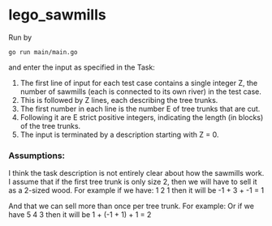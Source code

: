 # lego_sawmills


Run by 

```
go run main/main.go
```
and enter the input as specified in the Task:

1. The first line of input for each test case contains a single integer Z, the number of sawmills (each is
connected to its own river) in the test case.
2. This is followed by Z lines, each describing the tree trunks.
3. The first number in each line is the number E of tree trunks that are cut.
4. Following it are E strict positive integers, indicating the length (in blocks) of the tree trunks.
5. The input is terminated by a description starting with Z = 0.


### Assumptions:

I think the task description is not entirely clear about how the sawmills work. 
I assume that if the first tree trunk is only size 2, then we will have to sell it as a 2-sized wood.
For example if we have:
1 2 1 then it will be -1 + 3 + -1 = 1

And that we can sell more than once per tree trunk. 
For example:
Or if we have 5 4 3 then it will be 1 + (-1 + 1) + 1 = 2


